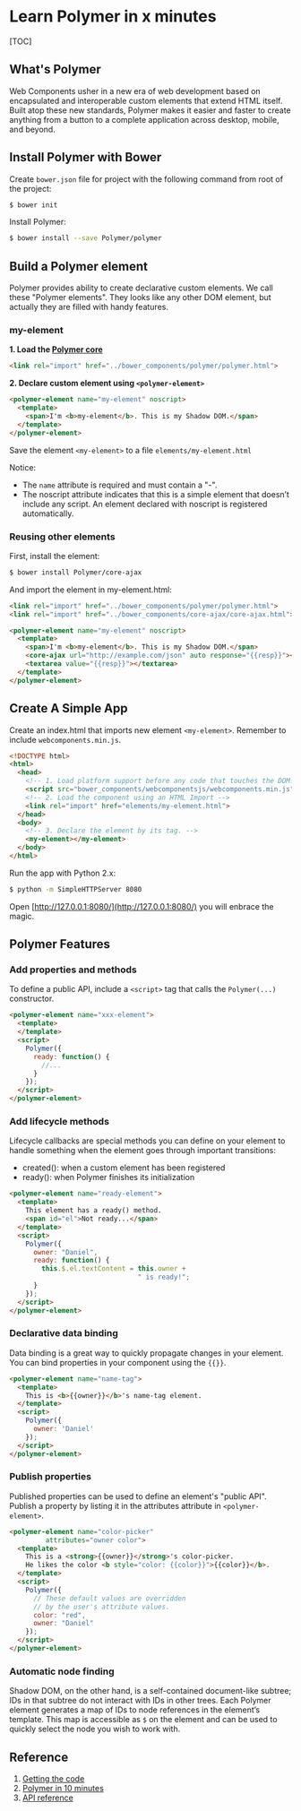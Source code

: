 # Learn Polymer in x minutes

[TOC]

## What's Polymer

Web Components usher in a new era of web development based on encapsulated and interoperable custom elements that extend HTML itself. Built atop these new standards, Polymer makes it easier and faster to create anything from a button to a complete application across desktop, mobile, and beyond.

## Install Polymer with Bower

Create `bower.json` file for project with the following command from root of the project:

```sh
$ bower init
```

Install Polymer:

```sh
$ bower install --save Polymer/polymer
```

## Build a Polymer element

Polymer provides ability to create declarative custom elements. We call these "Polymer elements". They looks like any other DOM element, but actually they are filled with handy features. 

### my-element

**1. Load the [Polymer core](https://www.polymer-project.org/docs/polymer/polymer.html)**

```html
<link rel="import" href="../bower_components/polymer/polymer.html">
```
**2. Declare custom element using `<polymer-element>`**

```html
<polymer-element name="my-element" noscript>
  <template>
    <span>I'm <b>my-element</b>. This is my Shadow DOM.</span>
  </template>
</polymer-element>
```

Save the element `<my-element>` to a file `elements/my-element.html`

Notice:

* The `name` attribute is required and must contain a "-".
* The noscript attribute indicates that this is a simple element that doesn’t include any script. An element declared with noscript is registered automatically.

### Reusing other elements

First, install the element:

```sh
$ bower install Polymer/core-ajax
```

And import the element in my-element.html:

```html
<link rel="import" href="../bower_components/polymer/polymer.html">
<link rel="import" href="../bower_components/core-ajax/core-ajax.html">

<polymer-element name="my-element" noscript>
  <template>
    <span>I'm <b>my-element</b>. This is my Shadow DOM.</span>
    <core-ajax url="http://example.com/json" auto response="{{resp}}"></core-ajax>
    <textarea value="{{resp}}"></textarea>
  </template>
</polymer-element>
```

## Create A Simple App

Create an index.html that imports new element `<my-element>`. Remember to include `webcomponents.min.js`.

```html
<!DOCTYPE html>
<html>
  <head>
    <!-- 1. Load platform support before any code that touches the DOM. -->
    <script src="bower_components/webcomponentsjs/webcomponents.min.js"></script>
    <!-- 2. Load the component using an HTML Import -->
    <link rel="import" href="elements/my-element.html">
  </head>
  <body>
    <!-- 3. Declare the element by its tag. -->
    <my-element></my-element>
  </body>
</html>
```

Run the app with Python 2.x:

```sh
$ python -m SimpleHTTPServer 8080
```

Open [http://127.0.0.1:8080/](http://127.0.0.1:8080/) you will enbrace the magic.

## Polymer Features

### Add properties and methods

To define a public API, include a `<script>` tag that calls the `Polymer(...)` constructor.

```html
<polymer-element name="xxx-element">
  <template>
  </template>
  <script>
    Polymer({
      ready: function() {
        //...
      }
    });
  </script>
</polymer-element>
```

### Add lifecycle methods

Lifecycle callbacks are special methods you can define on your element to handle something when the element goes through important transitions:

* created(): when a custom element has been registered
* ready(): when Polymer finishes its initialization

```html
<polymer-element name="ready-element">
  <template>
    This element has a ready() method.
    <span id="el">Not ready...</span>
  </template>
  <script>  
    Polymer({
      owner: "Daniel",
      ready: function() {
        this.$.el.textContent = this.owner +
                                " is ready!";
      }
    });
  </script>
</polymer-element>
```

### Declarative data binding

Data binding is a great way to quickly propagate changes in your element. You can bind properties in your component using the `{{}}`.

```html
<polymer-element name="name-tag">
  <template>
    This is <b>{{owner}}</b>'s name-tag element.
  </template>
  <script>
    Polymer({
      owner: 'Daniel'
    });
  </script>
</polymer-element>
```

### Publish properties

Published properties can be used to define an element's "public API". Publish a property by listing it in the attributes attribute in `<polymer-element>`.

```html
<polymer-element name="color-picker"
         attributes="owner color">
  <template>
    This is a <strong>{{owner}}</strong>'s color-picker. 
    He likes the color <b style="color: {{color}}">{{color}}</b>.
  </template>
  <script>
    Polymer({
      // These default values are overridden
      // by the user's attribute values.
      color: "red",
      owner: "Daniel"
    });
  </script>
</polymer-element>
```

### Automatic node finding

Shadow DOM, on the other hand, is a self-contained document-like subtree; IDs in that subtree do not interact with IDs in other trees. Each Polymer element generates a map of IDs to node references in the element’s template. This map is accessible as `$` on the element and can be used to quickly select the node you wish to work with.

## Reference

1. [Getting the code](https://www.polymer-project.org/docs/start/getting-the-code.html)
2. [Polymer in 10 minutes](https://www.polymer-project.org/docs/start/creatingelements.html)
3. [API reference](https://www.polymer-project.org/docs/polymer/polymer.html)
